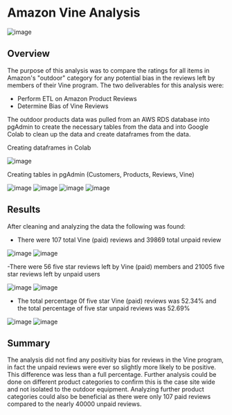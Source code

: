 # Amazon Vine Analysis

![image](https://user-images.githubusercontent.com/107161421/193179785-2625a8ea-250a-4988-98d5-0b948a6c8667.png)

## Overview

The purpose of this analysis was to compare the ratings for all items in Amazon's "outdoor" category for any potential bias in the reviews left by members of their Vine program. The two deliverables for this analysis were:

- Perform ETL on Amazon Product Reviews
- Determine Bias of Vine Reviews

The outdoor products data was pulled from an AWS RDS database into pgAdmin to create the necessary tables from the data and into Google Colab to clean up the data and create dataframes from the data. 

Creating dataframes in Colab

![image](https://user-images.githubusercontent.com/107161421/193178871-b8d90bf3-ea1c-485e-a594-60cbc29fd0e0.png)


Creating tables in pgAdmin (Customers, Products, Reviews, Vine)

![image](https://user-images.githubusercontent.com/107161421/193178969-1bfe13af-fd24-423e-a9de-bdd9a24109fc.png)
![image](https://user-images.githubusercontent.com/107161421/193179038-d97e2463-53e1-498f-8089-ac294b73aae4.png)
![image](https://user-images.githubusercontent.com/107161421/193179088-dd5ed206-782b-4f47-b29c-14e5373da0c5.png)
![image](https://user-images.githubusercontent.com/107161421/193179141-893a7634-d895-422b-a75b-c5871eedfca3.png)


## Results

After cleaning and analyzing the data the following was found:

- There were 107 total Vine (paid) reviews and 39869 total unpaid review

![image](https://user-images.githubusercontent.com/107161421/193177326-11bccb54-4cc1-4eeb-bee3-f2958ef29136.png)
![image](https://user-images.githubusercontent.com/107161421/193177358-cf919f66-8bfe-44eb-8b8e-937628822304.png)

-There were 56 five star reviews left by Vine (paid) members and 21005 five star reviews left by unpaid users

![image](https://user-images.githubusercontent.com/107161421/193177533-07e775e3-9db4-4fb7-950a-accf3da69307.png)
![image](https://user-images.githubusercontent.com/107161421/193177575-28b0bc06-6803-47e8-9e02-cd69e297c281.png)

- The total percentage 0f five star Vine (paid) reviews was 52.34% and the total percentage of five star unpaid reviews was 52.69%

![image](https://user-images.githubusercontent.com/107161421/193177818-11657bd8-89cb-4c45-a4bc-05628fc2d5a5.png)
![image](https://user-images.githubusercontent.com/107161421/193177846-cb91136b-d241-4e8e-b972-2f3970c4a973.png)

## Summary

The analysis did not find any positivity bias for reviews in the Vine program, in fact the unpaid reviews were ever so slightly more likely to be positive. This difference was less than a full percentage. Further analysis could be done on different product categories to confirm this is the case site wide and not isolated to the outdoor equipment. Analyzing further product categories could also be beneficial as there were only 107 paid reviews compared to the nearly 40000 unpaid reviews. 
